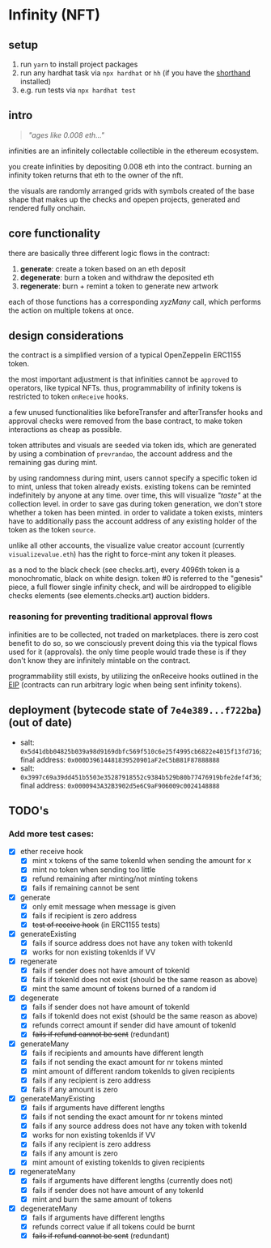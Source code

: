 # Infinity (NFT)

## setup

1. run `yarn` to install project packages
2. run any hardhat task via `npx hardhat` or `hh` (if you have the [shorthand](https://hardhat.org/hardhat-runner/docs/guides/command-line-completion) installed)
3. e.g. run tests via `npx hardhat test`

## intro

> *"ages like 0.008 eth..."*

infinities are an infinitely collectable collectible in the ethereum ecosystem.

you create infinities by depositing 0.008 eth into the contract. burning an infinity token returns that eth to the owner of the nft.

the visuals are randomly arranged grids with symbols created of the base shape that makes up the checks and opepen projects, generated and rendered fully onchain.

## core functionality

there are basically three different logic flows in the contract:

1. **generate**: create a token based on an eth deposit
2. **degenerate**: burn a token and withdraw the deposited eth
3. **regenerate**: burn + remint a token to generate new artwork

each of those functions has a corresponding _xyzMany_ call, which performs the action on multiple tokens at once.

## design considerations

the contract is a simplified version of a typical OpenZeppelin ERC1155 token. 

the most important adjustment is that infinities cannot be `approved` to operators, like typical NFTs. thus, programmability of infinity tokens is restricted to token `onReceive` hooks.

a few unused functionalities like beforeTransfer and afterTransfer hooks and approval checks were removed from the base contract, to make token interactions as cheap as possible.

token attributes and visuals are seeded via token ids, which are generated by using a combination of `prevrandao`, the account address and the remaining gas during mint.

by using randomness during mint, users cannot specify a specific token id to mint, unless that token already exists. existing tokens can be reminted indefinitely by anyone at any time. over time, this will visualize *"taste"* at the collection level.
in order to save gas during token generation, we don't store whether a token has been minted. in order to validate a token exists, minters have to additionally pass the account address of any existing holder of the token as the token `source`.

unlike all other accounts, the visualize value creator account (currently `visualizevalue.eth`) has the right to force-mint any token it pleases.

as a nod to the black check (see checks.art), every 4096th token is a monochromatic, black on white design. token #0 is referred to the "genesis" piece, a full flower single infinity check, and will be airdropped to eligible checks elements (see elements.checks.art) auction bidders.

### reasoning for preventing traditional approval flows

infinities are to be collected, not traded on marketplaces. there is zero cost benefit to do so, so we consciously prevent doing this via the typical flows used for it (approvals). the only time people would trade these is if they don't know they are infinitely mintable on the contract.

programmability still exists, by utilizing the onReceive hooks outlined in the [EIP](https://eips.ethereum.org/EIPS/eip-1155) (contracts can run arbitrary logic when being sent infinity tokens).


## deployment (bytecode state of `7e4e389...f722ba`) (out of date)

- salt: `0x5d41dbb04825b039a98d9169dbfc569f510c6e25f4995cb6822e4015f13fd716`; final address: `0x000D39614481839520901aF2eC5bB81F87888888`
- salt: `0x3997c69a39dd451b5503e35287918552c9384b529b80b77476919bfe2def4f36`; final address: `0x0000943A32B3902d5e6C9aF906009c0024148888`

## TODO's

### Add more test cases:

- [x] ether receive hook
	- [x] mint x tokens of the same tokenId when sending the amount for x
	- [x] mint no token when sending too little
	- [x] refund remaining after minting/not minting tokens
	- [x] fails if remaining cannot be sent
- [x] generate
	- [x] only emit message when message is given
	- [x] fails if recipient is zero address
	- [x] ~~test of receive hook~~ (in ERC1155 tests)
- [x] generateExisting
	- [x] fails if source address does not have any token with tokenId
	- [x] works for non existing tokenIds if VV
- [x] regenerate
	- [x] fails if sender does not have amount of tokenId
	- [x] fails if tokenId does not exist (should be the same reason as above)
	- [x] mint the same amount of tokens burned of a random id
- [x] degenerate
	- [x] fails if sender does not have amount of tokenId
	- [x] fails if tokenId does not exist (should be the same reason as above)
	- [x] refunds correct amount if sender did have amount of tokenId
	- [x] ~~fails if refund cannot be sent~~ (redundant)
- [x] generateMany
	- [x] fails if recipients and amounts have different length
	- [x] fails if not sending the exact amount for nr tokens minted
	- [x] mint amount of different random tokenIds to given recipients
	- [x] fails if any recipient is zero address
	- [x] fails if any amount is zero
- [x] generateManyExisting
	- [x] fails if arguments have different lengths
	- [x] fails if not sending the exact amount for nr tokens minted
	- [x] fails if any source address does not have any token with tokenId
	- [x] works for non existing tokenIds if VV
	- [x] fails if any recipient is zero address
	- [x] fails if any amount is zero
	- [x] mint amount of existing tokenIds to given recipients
- [x] regenerateMany
	- [x] fails if arguments have different lengths (currently does not)
	- [x] fails if sender does not have amount of any tokenId
	- [x] mint and burn the same amount of tokens
- [x] degenerateMany
	- [x] fails if arguments have different lengths
	- [x] refunds correct value if all tokens could be burnt
	- [x] ~~fails if refund cannot be sent~~ (redundant)
